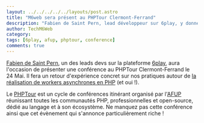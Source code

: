 ```yaml
---
layout: ../../../../../layouts/post.astro
title: "M6web sera présent au PHPTour Clermont-Ferrand"
description: "Fabien de Saint Pern, lead développeur sur 6play, y donnera une conférence sur la réalisation de workers en PHP / Symfony2."
author: TechM6Web
category:
tags: [6play, afup, phptour, conference]
comments: true
---
```


[Fabien de Saint Pern](https://twitter.com/fabdsp), un des leads devs sur la plateforme [6play](https://www.6play.fr), aura l'occasion de présenter une conférence au PHPTour Clermont-Ferrand le 24 Mai. Il fera un retour d'expérience concret sur nos pratiques autour de [la réalisation de workers asynchrones en PHP](https://event.afup.org/php-tour-2016/programme/#1761) (et oui !). 

Le [PHPTour](https://www.phptour.org) est un cycle de conférences itinérant organisé par l'[AFUP](https://www.afup.org) réunissant toutes les communautés PHP, professionnelles et open-source, dédié au langage et à son écosystème. Ne manquez pas cette conférence ainsi que cet évènement qui s'annonce particulièrement riche !
 

